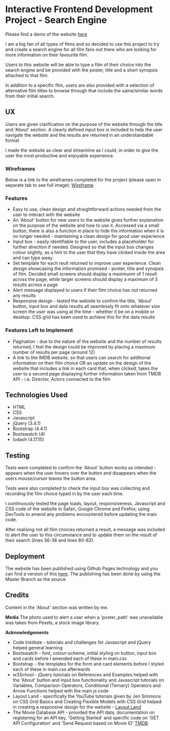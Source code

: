 # Interactive Frontend Development Project - Search Engine

Please find a demo of the website [here](https://liz94688.github.io/search-engine/)

I am a big fan of all types of films and so decided to use this project to try and create a search engine for all film fans out there who are looking for more information on their favourite film.

Users to this website will be able to type a film of their choice into the search engine and be provided with the poster, title and a short synopsis attached to that film.

In addition to a specific film, users are also provided with a selection of alternative film titles to browse through that include the same/similar words from their initial search.

## UX
Users are given clarification on the purpose of the website through the title and 'About' section. A clearly defined input box is included to help the user navigate the website and the results are returned in an understandable format    

I made the website as clear and streamline as I could, in order to give the user the most productive and enjoyable experience.

### Wireframes
Below is a link to the wireframes completed for the project (please open in separate tab to see full image):
[Wireframe](https://github.com/Liz94688/search-engine/blob/master/assets/wireframes/IMG-9015.jpg)

### Features
- Easy to use, clean design and straightforward actions needed from the user to interact with the website
- An 'About' button for new users to the website gives further explanation on the purpose of the website and how to use it. Accessed via a small button, there is also a function in place to hide the information when it is no longer needed - maintaining a clean design for good user experience
- Input box - easily identifiable to the user, includes a placeholder for further direction if needed. Designed so that the input box changes colour slightly, as a hint to the user that they have clicked inside the area and can type away
- Set template for each reult returned to improve user experience. Clean design showcasing the information promised - poster, title and synopsis of film. Decided small screens should display a maximunm of 1 result across the page, while larger screens should display a maximum of 3 results across a page
- Alert message displayed to users if their film choice has not returned any results
- Responsive design - tested the website to confirm the title, 'About' button, input box and data results all seamlessly fit onto whatever size screen the user was using at the time - whether it be on a mobile or desktop. CSS grid has been used to achieve this for the data results

### Features Left to Implement
- Pagination - due to the nature of the website and the number of results returned, I feel the design could be improved by placing a maximum number of results per page (around 12)  
- A link to the IMDB website, so that users can search for additional information on their film choice OR an update on the design of the website that includes a link in each card that, when clicked, takes the user to a second page displaying further information taken from TMDB API - i.e. Director, Actors connected to the film

## Technologies Used
- HTML
- CSS
- Javascript
- jQuery (3.4.1)
- Bootstrap (4.4.1)
- Bootswatch (4)
- lodash (4.17.15)

## Testing
Tests were completed to confirm the 'About' button works as intended - appears when the user hovers over the button and disappears when the users mouse/cursor leaves the button area.

Tests were also completed to check the input box was collecting and recording the film choice typed in by the user each time.     

I continuously tested the page loads, layout, responsiveness, Javascript and CSS code of the website in Safari, Google Chrome and Firefox, using DevTools to amend any problems encountered before updating the main code.

After realising not all film choices returned a result, a message was included to alert the user to this circumstance and to update them on the result of their search (lines 36-38 and lines 80-82).

## Deployment
The website has been published using Github Pages technology and you can find a version of this [here](https://liz94688.github.io/search-engine/.). The publishing has been done by using the Master Branch as the source.

## Credits
Content in the 'About' section was written by me.

**Media**
The photo used to alert a user when a 'poster_path' was unavailable was taken from Pexels, a stock image library.

**Acknowledgements**
- Code Institute - tutorials and challenges for Javascript and jQuery helped general learning
- Bootswatch - font, colour-scheme, initial styling on button, input box and cards before I amended each of these in main.css
- Bootstrap - the templates for the form and card elements before I styled each of these in main.css afterwards
- w3School - jQuery tutorials on References and Examples helped with the 'About' button and input box functionality and Javascript tutorials on Variables, Comparison Operators, Conditional (Ternary) Operators and Arrow Functions helped with the main.js code
- Layout Land - specifically the YouTube tutorials given by Jen Simmons on CSS Grid Basics and Creating Flexible Models with CSS Grid helped in creating a responsive design for the website - [Layout Land](https://www.youtube.com/channel/UC7TizprGknbDalbHplROtag)
- The Movie Database API - provided the API data, documentation on registering for an API key, 'Getting Started' and specific code on 'GET API Configuration' and 'Send Request based on Movie ID' [TMDB](https://developers.themoviedb.org/3/getting-started/introduction) 